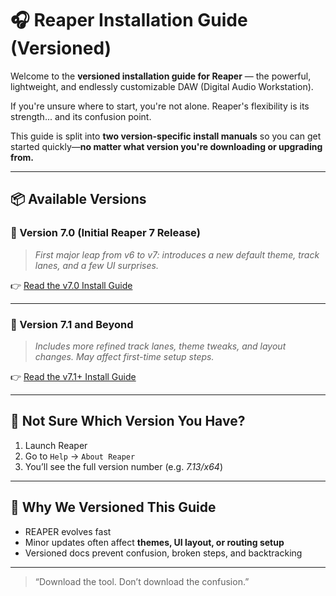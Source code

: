 # 🎧 Reaper Installation Guide (Versioned)

Welcome to the **versioned installation guide for Reaper** — the powerful, lightweight, and endlessly customizable DAW (Digital Audio Workstation).

If you're unsure where to start, you're not alone. Reaper's flexibility is its strength... and its confusion point.

This guide is split into **two version-specific install manuals** so you can get started quickly—**no matter what version you're downloading or upgrading from.**

---

## 📦 Available Versions

### 🧰 Version 7.0 (Initial Reaper 7 Release)
> *First major leap from v6 to v7: introduces a new default theme, track lanes, and a few UI surprises.*

👉 [Read the v7.0 Install Guide](./v7.0/index.md)

---

### 🚀 Version 7.1 and Beyond
> *Includes more refined track lanes, theme tweaks, and layout changes. May affect first-time setup steps.*

👉 [Read the v7.1+ Install Guide](./v7.1/index.md)

---

## 🤔 Not Sure Which Version You Have?

1. Launch Reaper  
2. Go to `Help` → `About Reaper`  
3. You’ll see the full version number (e.g. *7.13/x64*)

---

## 🧭 Why We Versioned This Guide

- REAPER evolves fast  
- Minor updates often affect **themes, UI layout, or routing setup**  
- Versioned docs prevent confusion, broken steps, and backtracking

---

> “Download the tool. Don’t download the confusion.”
